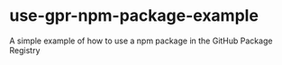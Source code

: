 # use-gpr-npm-package-example
A simple example of how to use a npm package in the GitHub Package Registry
